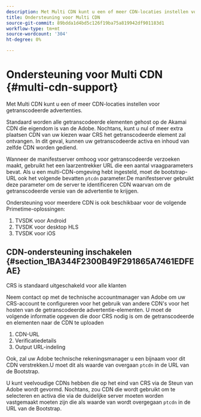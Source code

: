 ```yaml
---
description: Met Multi CDN kunt u een of meer CDN-locaties instellen voor getranscodeerde advertenties.
title: Ondersteuning voor Multi CDN
source-git-commit: 89bdda1d4bd5c126f19ba75a819942df901183d1
workflow-type: tm+mt
source-wordcount: '304'
ht-degree: 0%

---
```



# Ondersteuning voor Multi CDN {#multi-cdn-support}

Met Multi CDN kunt u een of meer CDN-locaties instellen voor getranscodeerde advertenties.

Standaard worden alle getranscodeerde elementen gehost op de Akamai CDN die eigendom is van de Adobe. Nochtans, kunt u nul of meer extra plaatsen CDN van uw kiezen waar CRS het getranscodeerde element zal ontvangen. In dit geval, kunnen uw getranscodeerde activa en inhoud van zelfde CDN worden gediend.

Wanneer de manifestserver omhoog voor getranscodeerde verzoeken maakt, gebruikt het een laarzentrekker URL die een aantal vraagparameters bevat. Als u een multi-CDN-omgeving hebt ingesteld, moet de bootstrap-URL ook het volgende bevatten `ptcdn` parameter.De manifestserver gebruikt deze parameter om de server te identificeren CDN waarvan om de getranscodeerde versie van de advertentie te krijgen.

Ondersteuning voor meerdere CDN is ook beschikbaar voor de volgende Primetime-oplossingen:

1. TVSDK voor Android
1. TVSDK voor desktop HLS
1. TVSDK voor iOS

## CDN-ondersteuning inschakelen {#section_1BA344F2300B49F291865A7461EDFEAE}

CRS is standaard uitgeschakeld voor alle klanten

Neem contact op met de technische accountmanager van Adobe om uw CRS-account te configureren voor het gebruik van andere CDN&#39;s voor het hosten van de getranscodeerde advertentie-elementen. U moet de volgende informatie opgeven die door CRS nodig is om de getranscodeerde en elementen naar de CDN te uploaden

1. CDN-URL
1. Verificatiedetails
1. Output URL-indeling

Ook, zal uw Adobe technische rekeningsmanager u een bijnaam voor dit CDN verstrekken.U moet dit als waarde van overgaan `ptcdn` in de URL van de Bootstrap.

U kunt veelvoudige CDNs hebben die op het eind van CRS via de Steun van Adobe wordt gevormd. Nochtans, zou CDN die wordt gebruikt om te selecteren en activa die via de duidelijke server moeten worden vastgemaakt moeten zijn die als waarde van wordt overgegaan `ptcdn` in de URL van de Bootstrap.
